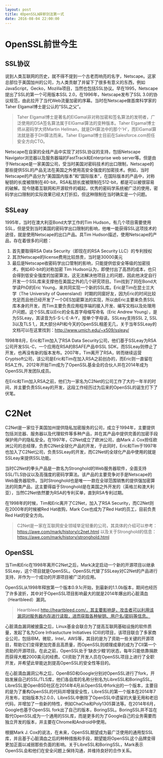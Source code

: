 ```yaml
---
layout: post
title: 《OpenSSL》辟邪剑法第一式
date: 2016-08-04 22:00:00
---
```


# OpenSSL前世今生

## SSL协议

说到人类互联网的历史，就不得不提到一个古老而响亮的名字，Netscape。这家总部位于美国加州的公司，为人类贡献了并留下了很多有意义的东西，例如JavaScript，Gecko，Mozilla项目，当然也包括SSL协议。早在1995，Netscape提出了SSL的第一个可用版本SSL 2.0，在1996年，Netscape发布了SSL 3.0的协议规范，由此拉开了当代Web流量加密的序幕。当时在Netscape做首席科学家的Taher Elgamal博士是公认的“SSL之父”。

> Taher Elgamal博士是著名的ElGamal非对称加密和签名算法的发明者，广泛使用的DSA签名算法属于ElGamal算法的变种版本。Taher Elgamal博士师从密码学大师Martin Hellman，就是DH算法中的那个'H'，而ElGamal算法就是基于DH算法而来。Taher Elgamal博士目前在Salesforce.com担任安全方向CTO。

Netscape在自家的全线产品中实现了对SSL协议的支持，包括Netscape Navigator浏览器以及服务器端的FastTrack和Enterprise web server等。但是由于Netscape是一家美国公司，受当时美国对密码技术的出口限制，Netscape的那些提供SSL的产品无法在美国之外使用高安全强度的加密技术。例如，当时Netscape的产品分为“美国国内版本”和“国际版本”，在国际版本的产品中，对称秘钥的长度被限制在40-bit，RSA私钥长度被限制在512-bit，都是可以被很容易的破解。现今随着互联网和开源软件的崛起，优秀的密码学系统被广泛的使用，密码学出口限制的实际效果已经大打折扣，但这种限制在当时确实是一个问题。

## SSLeay

1995年，当时在澳大利亚Bond大学工作的Tim Hudson，有几个项目需要使用SSL，但是受到当时美国的密码学出口限制的影响，他唯一能获得SSL这项技术的途径，就是使用Netscape的出口产品。具Tim Hudson描述，使用Netscape的产品，存在着很多的问题：
1. 首先要取得RSA Data Security（即现在的RSA Security LLC）的专利授权
2. 其次Netscape的license费用比较昂贵，当时是30000美元
3. 最后是Netscape收密码学出口管制的影响，只能提供低安全等级的加密技术，例如40-bit的对称加密
Tim Hudson认为，即使付出了高昂的成本，也只会得到低安全强度的加密算法，这无法解决他项目上的问题，因此他决定自行开发一个SSL库来支撑他在美国之外的几个研究项目。Tim找到了同在Bond大学读PhD的Eric Young，来共同实现一个新的SSL库。Eric是Tim在昆士兰大学（The University of Queensland）时期的同窗好友，因为Eric的时间比较充足而且他已经开发了一个DES加密算法的实现，所以由Eric主要来负责SSL库本身的开发，而Tim主要负责应用程序端的接入开发、编写文档以及处理用户问题。这个SSL库以Eric的全名首字母缩写命名（Eric Andrew Young），是为SSLeay，其读音为S-S-L-E-A-Y，按单个字母读。SSLeay支持SSL 2, SSL 3以及TLS 1,，其大部分API和今天的OpenSSL相差无几，关于当年SSLeay的文档可以在这里找到：http://www.umich.edu/~x509/ssleay/

1998年8月，Eric和Tim加入了RSA Data Security公司，他们基于SSLeay为RSA公司开发SSL-C，一个应用在RSA的BSAFE产品中SSL SDK，而SSLeay则停止了开发，也再没有新的版本发布。2007年，Tim离开了RSA，转而继续运营Cryptsoft公司，该公司是Eric和Tim在加入RSA之前创办的，而Eric则一直留在RSA工作。2012年开始Tim成为了OpenSSL基金会的合伙人并在2014年成为OpenSSL开发团队成员。

在Eric和Tim加入RSA之前，他们为一家名为C2Net的公司工作了大约一年半的时间，并主要负责SSLeay的开发，这段工作经历过为后来的OpenSSL的诞生打下了伏笔。

# C2Net

C2Net是一家位于美国加州提供隐私加密服务的公司，成立于1994年，主要提供包括浏览器、服务器以及代理软件等多种产品，并在其产品中提供完善的加密手段保护用户的隐私安全。在1997年，C2Net成立了欧洲公司，由Mark J. Cox担任欧洲公司的总经理，负责C2Net全球化产品的开发，于此同时，Eric和Tim于1997年也加入了C2Net公司，负责SSLeay的开发，而C2Net的全球化产品中使用的就是SSLeay来提供SSL功能。

当时C2Net的拳头产品是一款名为Stronghold的Web服务器软件，全面支持SSL/TLS协议以及高强度的密码学算法。该产品的主要竞争对手是Netscape的Web服务器软件。当时Stronghold也是唯一一款在全球范围销售的提供强加密算法的同类产品，这主要得益于Stronghold是在美国之外开发的（英格兰和澳大利亚），当然C2Net依然要为RSA的专利买单，直到RSA专利过期。

在1998年的时候，Tim和Eric离开了C2Net，加入了RSA Security，而C2Net则在2000年的时候被Red Hat收购，Mark Cox也成为了Red Hat的员工，目前负责Red Hat的安全方向。

> C2Net是一家在互联网安全领域举足轻重的公司，其具体的介绍可以参考：https://awe.com/mark/history/c2net.html 以及关于Stronghold的信息：https://awe.com/mark/history/stronghold.html

## OpenSSL

当Tim和Eric在1998年离开C2Net之后，Mark决定启动一个新的开源项目以继承SSLeay，这个项目就是OpenSSL。OpenSSL代替了SSLeay对C2Net的产品进行支持，并作为一个成功的开源项目被广泛的应用。

OpenSSL从1998年释放第一个版本0.9.1c开始，到最新的1.1.0b版本，期间也经历了许多波折，其中对于OpenSSL项目影响最大的就是2014年爆出的心脏滴血（Heartbleed）漏洞。

> Heartbleed http://heartbleed.com/，其主要影响是，攻击者可以利用该漏洞对服务器内存进行读取，进而获取各种秘钥、用户名/密码等信息。

心脏滴血漏洞被披露之后，Linux基金会联合为了提高互联网基础设施的软件质量，发起了名为Core Infrastucture Initiatives (CII)的项目，该项目联合了多家商业公司，包括IBM，微软，Intel，AWS等，其目的是为了资助一些关键的开源项目，帮助它们变得更加完善且高质量，而OpenSSL则顺理成章的成为了CII第一个资助的开源项目。在此之前，OpenSSL处于‘缺衣少粮’的状态，每年只能依靠捐款而获得大概2000美元的经费。CII资助了开发人员在OpenSSL项目上进行了全职开发，并希望此举能达到提高OpenSSL的安全性等目的。

在心脏滴血漏洞公布之后，OpenBSD和Google分别对OpenSSL进行了fork，开始发展自己的SSL/TLS库，他们各自库的名称分别名为LibreSSL和BoringSSL。LibreSSL是OpenBSD社区在2014年4月从OpenSSL中fork出的一个版本，主要目的是为了重构OpenSSL的代码并增强安全性，LibreSSL的第一个版本在2014年7月发布，初始版本为2.0.0，LibreSSL中删除了OpenSSL中遗留的大量无用和老旧代码，并增加了一些新的特性，例如ChaCha和Poly1305算法等。在2014年6月，Google也基于OpenSSL fork出了自己的版本，BoringSSL。BoringSSL并不旨在取代OpenSSL成为一个通用的SSL库，而是更多的为了Google自己的业务需要而独立开发的版本，并主要在Chrome和Android中使用。

根据Mark J. Cox的说法，在未来，OpenSSL期望成为最广泛使用的通用型SSL库，并且基于心脏滴血之后的种种措施和手段，期望能将OpenSSL这个品牌变得更加正面以减弱那些负面的影响。关于LibreSSL和BoringSSL，Mark表示OpenSSL会和他们在安全问题上保持沟通，并维持良好的合作关系。


